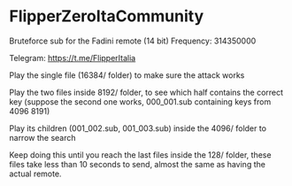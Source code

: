 # FlipperZeroItaCommunity

Bruteforce sub for the Fadini remote (14 bit)
Frequency: 314350000


Telegram: https://t.me/FlipperItalia


Play the single file (16384/ folder) to make sure the attack works

Play the two files inside 8192/ folder, to see which half contains the correct key (suppose the second one works, 000_001.sub containing keys from 4096 8191)

Play its children (001_002.sub, 001_003.sub) inside the 4096/ folder to narrow the search

Keep doing this until you reach the last files inside the 128/ folder, these files take less than 10 seconds to send, almost the same as having the actual remote.
